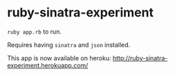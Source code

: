 ruby-sinatra-experiment
=======================

`ruby app.rb` to run.

Requires having `sinatra` and `json` installed.

This app is now available on heroku: http://ruby-sinatra-experiment.herokuapp.com/